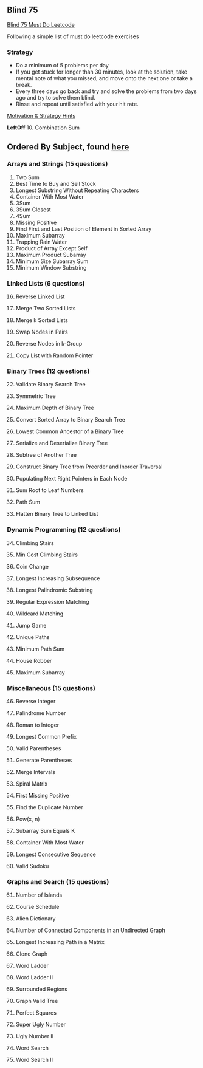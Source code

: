 ## Blind 75

[Blind 75 Must Do Leetcode](https://leetcode.com/list/xi4ci4ig/)

Following a simple list of must do leetcode exercises

### Strategy

- Do a minimum of 5 problems per day
- If you get stuck for longer than 30 minutes, look at the solution, take mental
  note of what you missed, and move onto the next one or take a break.
- Every three days go back and try and solve the problems from two days ago and
  try to solve them blind.
- Rinse and repeat until satisfied with your hit rate.

[Motivation & Strategy Hints](https://redlib.kylrth.com/r/learnprogramming/comments/12ghao8/a_guide_to_grinding_leetcode/)

**LeftOff** 10. Combination Sum

## Ordered By Subject, found [here](https://scribe.rip/@johnadjanohoun/mastering-the-blind-75-leetcode-questions-a-comprehensive-strategy-for-coding-interviews-9ca3833593e9)

### Arrays and Strings (15 questions)

1. Two Sum
2. Best Time to Buy and Sell Stock
3. Longest Substring Without Repeating Characters
4. Container With Most Water
5. 3Sum
6. 3Sum Closest
7. 4Sum
8. Missing Positive
9. Find First and Last Position of Element in Sorted Array
10. Maximum Subarray
11. Trapping Rain Water
12. Product of Array Except Self
13. Maximum Product Subarray
14. Minimum Size Subarray Sum
15. Minimum Window Substring

### Linked Lists (6 questions)

16. Reverse Linked List

17. Merge Two Sorted Lists

18. Merge k Sorted Lists

19. Swap Nodes in Pairs

20. Reverse Nodes in k-Group

21. Copy List with Random Pointer

### Binary Trees (12 questions)

22. Validate Binary Search Tree

23. Symmetric Tree

24. Maximum Depth of Binary Tree

25. Convert Sorted Array to Binary Search Tree

26. Lowest Common Ancestor of a Binary Tree

27. Serialize and Deserialize Binary Tree

28. Subtree of Another Tree

29. Construct Binary Tree from Preorder and Inorder Traversal

30. Populating Next Right Pointers in Each Node

31. Sum Root to Leaf Numbers

32. Path Sum

33. Flatten Binary Tree to Linked List

### Dynamic Programming (12 questions)

34. Climbing Stairs

35. Min Cost Climbing Stairs

36. Coin Change

37. Longest Increasing Subsequence

38. Longest Palindromic Substring

39. Regular Expression Matching

40. Wildcard Matching

41. Jump Game

42. Unique Paths

43. Minimum Path Sum

44. House Robber

45. Maximum Subarray

### Miscellaneous (15 questions)

46. Reverse Integer

47. Palindrome Number

48. Roman to Integer

49. Longest Common Prefix

50. Valid Parentheses

51. Generate Parentheses

52. Merge Intervals

53. Spiral Matrix

54. First Missing Positive

55. Find the Duplicate Number

56. Pow(x, n)

57. Subarray Sum Equals K

58. Container With Most Water

59. Longest Consecutive Sequence

60. Valid Sudoku

### Graphs and Search (15 questions)

61. Number of Islands

62. Course Schedule

63. Alien Dictionary

64. Number of Connected Components in an Undirected Graph

65. Longest Increasing Path in a Matrix

66. Clone Graph

67. Word Ladder

68. Word Ladder II

69. Surrounded Regions

70. Graph Valid Tree

71. Perfect Squares

72. Super Ugly Number

73. Ugly Number II

74. Word Search

75. Word Search II
